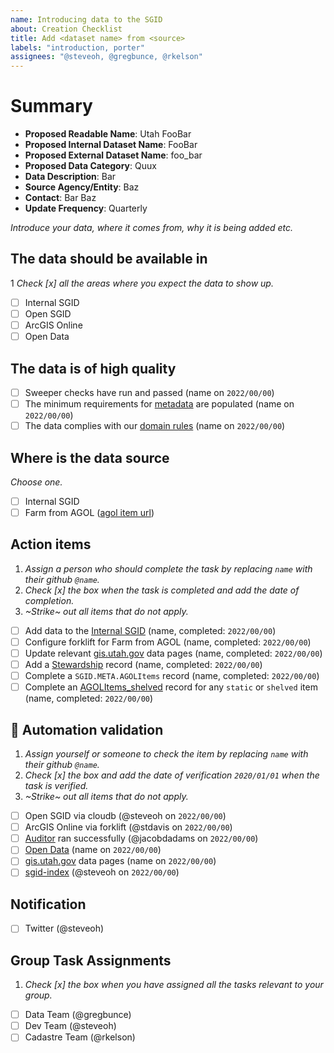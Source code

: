 ```yaml
---
name: Introducing data to the SGID
about: Creation Checklist
title: Add <dataset name> from <source>
labels: "introduction, porter"
assignees: "@steveoh, @gregbunce, @rkelson"
---
```


# Summary

- **Proposed Readable Name**: Utah FooBar <!-- AGOL_PUBLISHED_NAME -->
- **Proposed Internal Dataset Name**: FooBar
- **Proposed External Dataset Name**: foo_bar <!-- AGOL_PUBLISHED_NAME with spaces converted to underscores and Utah removed -->
- **Proposed Data Category**: Quux
- **Data Description**: Bar
- **Source Agency/Entity**: Baz
- **Contact**: Bar Baz
- **Update Frequency**: Quarterly

_Introduce your data, where it comes from, why it is being added etc._

## The data should be available in

1 _Check [x] all the areas where you expect the data to show up._

- [ ] Internal SGID
- [ ] Open SGID
- [ ] ArcGIS Online
- [ ] Open Data

## The data is of high quality

- [ ] Sweeper checks have run and passed (name on `2022/00/00`)
- [ ] The minimum requirements for [metadata](https://gis.utah.gov/about/policy/sgid/) are populated (name on `2022/00/00`)
- [ ] The data complies with our [domain rules](https://gis.utah.gov/about/policy/sgid/) (name on `2022/00/00`)

## Where is the data source

_Choose one._

- [ ] Internal SGID
- [ ] Farm from AGOL ([agol item url](??))

## Action items

1. _Assign a person who should complete the task by replacing `name` with their github `@name`._
1. _Check [x] the box when the task is completed and add the date of completion._
1. _~Strike~ out all items that do not apply._

- [ ] Add data to the [Internal SGID](https://docs.google.com/document/d/1mskEy2iz7AZJadmlfxrsRzD2jfCCdYFf47U-2me2vrg/edit?usp=sharing) (name, completed: `2022/00/00`)
- [ ] Configure forklift for Farm from AGOL (name, completed: `2022/00/00`)
- [ ] Update relevant [gis.utah.gov](https://gis.utah.gov/data) data pages (name, completed: `2022/00/00`)
- [ ] Add a [Stewardship](https://docs.google.com/spreadsheets/d/11ASS7LnxgpnD0jN4utzklREgMf1pcvYjcXcIcESHweQ/edit#gid=1) record (name, completed: `2022/00/00`)
- [ ] Complete a `SGID.META.AGOLItems` record (name, completed: `2022/00/00`)
- [ ] Complete an [AGOLItems_shelved](http://utah.maps.arcgis.com/home/item.html?id=1760fbedbc7e49429aa6c0c3ab1442ec) record for any `static` or `shelved` item (name, completed: `2022/00/00`)

## :robot: Automation validation

1. _Assign yourself or someone to check the item by replacing `name` with their github `@name`._
1. _Check [x] the box and add the date of verification `2020/01/01` when the task is verified._
1. _~Strike~ out all items that do not apply._

- [ ] Open SGID via cloudb (@steveoh on `2022/00/00`)
- [ ] ArcGIS Online via forklift (@stdavis on `2022/00/00`)
- [ ] [Auditor](https://github.com/agrc/Auditor) ran successfully (@jacobdadams on `2022/00/00`)
- [ ] [Open Data](https://opendata.gis.utah.gov) (name on `2022/00/00`)
- [ ] [gis.utah.gov](https://gis.utah.gov/data) data pages (name on `2022/00/00`)
- [ ] [sgid-index](https://gis.utah.gov/data/sgid-index) (@steveoh on `2022/00/00`)

## Notification

- [ ] Twitter (@steveoh)

## Group Task Assignments

1. _Check [x] the box when you have assigned all the tasks relevant to your group._

- [ ] Data Team (@gregbunce)
- [ ] Dev Team (@steveoh)
- [ ] Cadastre Team (@rkelson)

